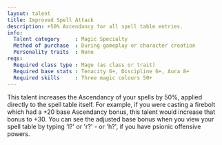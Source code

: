 ```yaml
---
layout: talent
title: Improved Spell Attack
description: +50% Ascendancy for all spell table entries.
info:
  Talent category     : Magic Specialty
  Method of purchase  : During gameplay or character creation
  Personality traits  : None
reqs:
  Required class type : Mage (as class or trait)
  Required base stats : Tenacity 6+, Discipline 6+, Aura 8+
  Required skills     : Three magic colours 50+
---
```


This talent increases the Ascendancy of your spells by 50%, applied directly to
the spell table itself.  For example, if you were casting a firebolt which had
a +20 base Ascendancy bonus, this talent would increase that bonus to +30.  You
can see the adjusted base bonus when you view your spell table by typing 'l?'
or 'r?' - or 'h?', if you have psionic offensive powers.
